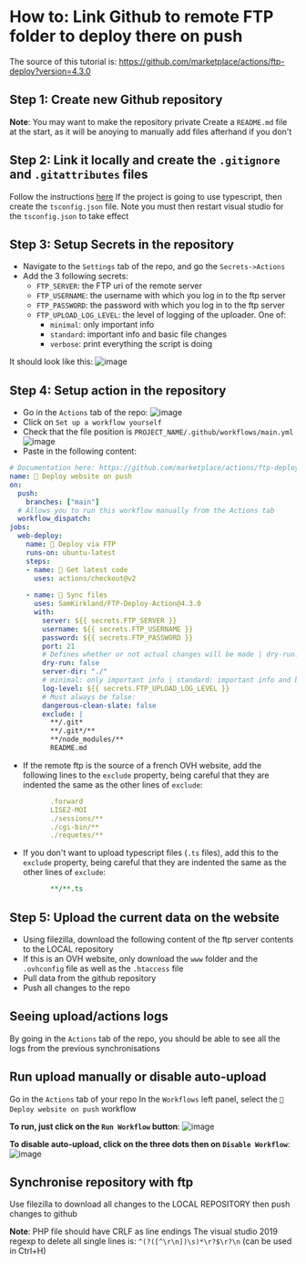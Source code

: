 # How to: Link Github to remote FTP folder to deploy there on push

The source of this tutorial is: https://github.com/marketplace/actions/ftp-deploy?version=4.3.0

## Step 1: Create new Github repository
**Note**: You may want to make the repository private
Create a `README.md` file at the start, as it will be anoying to manually add files afterhand if you don't

## Step 2: Link it locally and create the `.gitignore` and `.gitattributes` files
Follow the instructions [here](/How%20to:%20Create%20new%20typescript%20project%20in%20VS2019%20remotely%20connected%20to%20github/main.md#how-to-create-new-typescript-project-in-vs2019-remotely-connected-to-github)
If the project is going to use typescript, then create the `tsconfig.json` file. Note you must then restart visual studio for the `tsconfig.json` to take effect

## Step 3: Setup Secrets in the repository
* Navigate to the `Settings` tab of the repo, and go the `Secrets->Actions`
* Add the 3 following secrets:
  * `FTP_SERVER`: the FTP uri of the remote server
  * `FTP_USERNAME`: the username with which you log in to the ftp server
  * `FTP_PASSWORD`: the password with which you log in to the ftp server
  * `FTP_UPLOAD_LOG_LEVEL`: the level of logging of the uploader. One of: 
    * `minimal`: only important info
    * `standard`: important info and basic file changes
    * `verbose`: print everything the script is doing

It should look like this:
![image](https://user-images.githubusercontent.com/65409906/177017532-fed61ad5-e436-4c69-958a-e4ab30bd5e45.png)



## Step 4: Setup action in the repository
* Go in the `Actions` tab of the repo:
![image](https://user-images.githubusercontent.com/65409906/177016515-a2308702-e11d-491f-b019-3767256cab37.png)
* Click on `Set up a workflow yourself`
* Check that the file position is `PROJECT_NAME/.github/workflows/main.yml`
![image](https://user-images.githubusercontent.com/65409906/177016548-09affcb2-4623-48c2-894c-623aa1288eb3.png)
* Paste in the following content:
```yml
# Documentation here: https://github.com/marketplace/actions/ftp-deploy?version=4.3.0
name: 🚀 Deploy website on push
on:
  push:
    branches: ["main"]
  # Allows you to run this workflow manually from the Actions tab
  workflow_dispatch:
jobs:
  web-deploy:
    name: 🎉 Deploy via FTP
    runs-on: ubuntu-latest
    steps:
    - name: 🚚 Get latest code
      uses: actions/checkout@v2
    
    - name: 📂 Sync files
      uses: SamKirkland/FTP-Deploy-Action@4.3.0
      with:
        server: ${{ secrets.FTP_SERVER }}
        username: ${{ secrets.FTP_USERNAME }}
        password: ${{ secrets.FTP_PASSWORD }}
        port: 21
        # Defines whether or not actual changes will be made | dry-run: true means that no changes will be made
        dry-run: false
        server-dir: "./"
        # minimal: only important info | standard: important info and basic file changes | verbose: print everything the script is doing
        log-level: ${{ secrets.FTP_UPLOAD_LOG_LEVEL }}
        # Must always be false:
        dangerous-clean-slate: false
        exclude: |
          **/.git*
          **/.git*/**
          **/node_modules/**
          README.md
```
* If the remote ftp is the source of a french OVH website, add the following lines to the `exclude` property, being careful that they are indented the same as the other lines of `exclude`:
```yml
          .forward
          LISEZ-MOI
          ./sessions/**
          ./cgi-bin/**
          ./requetes/**
```
* If you don't want to upload typescript files (`.ts` files), add this to the `exclude` property, being careful that they are indented the same as the other lines of `exclude`:
```yml
          **/**.ts
```

## Step 5: Upload the current data on the website
* Using filezilla, download the following content of the ftp server contents to the LOCAL repository
 * If this is an OVH website, only download the `www` folder and the `.ovhconfig` file as well as the `.htaccess` file
* Pull data from the github repository
* Push all changes to the repo

## Seeing upload/actions logs
By going in the `Actions` tab of the repo, you should be able to see all the logs from the previous synchronisations

## Run upload manually or disable auto-upload
Go in the `Actions` tab of your repo
In the `Workflows` left panel, select the `🚀 Deploy website on push` workflow

**To run, just click on the `Run Workflow` button**:
![image](https://user-images.githubusercontent.com/65409906/177017352-b1611f1d-bedd-4c6e-82c6-46f8047bb037.png)

**To disable auto-upload, click on the three dots then on `Disable Workflow`**:
![image](https://user-images.githubusercontent.com/65409906/177017363-3c2c3674-49db-4333-ae58-86e2f01bf893.png)

## Synchronise repository with ftp
Use filezilla to download all changes to the LOCAL REPOSITORY then push changes to github

**Note**: PHP file should have CRLF as line endings
The visual studio 2019 regexp to delete all single lines is: `^(?([^\r\n])\s)*\r?$\r?\n` (can be used in Ctrl+H)
